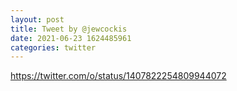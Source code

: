 ```yaml
--- 
layout: post 
title: Tweet by @jewcockis 
date: 2021-06-23 1624485961 
categories: twitter 
--- 
```

https://twitter.com/o/status/1407822254809944072